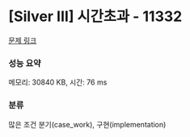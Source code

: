 # [Silver III] 시간초과 - 11332 

[문제 링크](https://www.acmicpc.net/problem/11332) 

### 성능 요약

메모리: 30840 KB, 시간: 76 ms

### 분류

많은 조건 분기(case_work), 구현(implementation)

